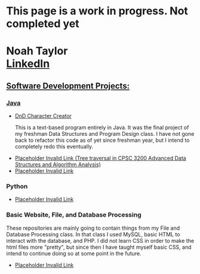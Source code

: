 <h1> This page is a work in progress. Not completed yet</h1>

<h1>Noah Taylor <br/><a href= "https://www.linkedin.com/in/noah-taylor-58b50020b/">LinkedIn</h1>

<h2> Software Development Projects:</h2>
  
  <h3>Java</h3>
    <ul>
      <li>
        <a href = "https://github.com/noahtay15/DnDCharacterCreator">DnD Character Creator</a>
        <p> This is a text-based program entirely in Java. It was the final project of my freshman Data Structures and Program Design class. I have not gone back to refactor this code as of yet since freshman year, but I intend to completely redo this eventually.</p>
      </li>
      <li>
        <a href = "">Placeholder Invalid Link (Tree traversal in CPSC 3200 Advanced Data Structures and Algorithm Analysis)</a>
      </li>
      <li>
        <a href = "">Placeholder Invalid Link</a>
      </li>
    </ul>
  <h3>Python</h3>
    <ul>
      <li>
        <a href = "">Placeholder Invalid Link</a>
      </li>
    </ul>
  <h3>Basic Website, File, and Database Processing</h3>
  <p>These repositories are mainly going to contain things from my File and Database Processing class. In that class I used MySQL, basic HTML to interact with the database, and PHP. I did not learn CSS in order to make the html files more "pretty", but since then I have taught myself basic CSS, and intend to continue doing so at some point in the future.</p>
    <ul>
      <li>
        <a href = "">Placeholder Invalid Link</a>
      </li>
    </ul>
<!--
